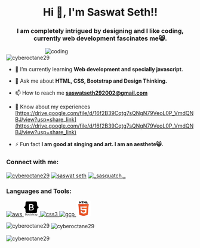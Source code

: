 <h1 align="center">Hi 👋, I'm Saswat Seth!!</h1>
<h3 align="center">I am completely intrigued by designing and I like coding, currently web development fascinates me😸.</h3>

<img align="right" alt="coding" width="400" src="https://camo.githubusercontent.com/cae12fddd9d6982901d82580bdf321d81fb299141098ca1c2d4891870827bf17/68747470733a2f2f6d69726f2e6d656469756d2e636f6d2f6d61782f313336302f302a37513379765349765f7430696f4a2d5a2e676966">

<p align="left"> <img src="https://komarev.com/ghpvc/?username=cyberoctane29&label=Profile%20views&color=0e75b6&style=flat" alt="cyberoctane29" /> </p>

- 🌱 I’m currently learning **Web development and specially javascript.**

- 💬 Ask me about **HTML, CSS, Bootstrap and Design Thinking.**

- 📫 How to reach me **saswatseth292002@gmail.com**

- 📄 Know about my experiences [https://drive.google.com/file/d/16f2B39Cqtg7sQNgN79VeoL0P_VmdQNBJ/view?usp=share_link](https://drive.google.com/file/d/16f2B39Cqtg7sQNgN79VeoL0P_VmdQNBJ/view?usp=share_link)

- ⚡ Fun fact **I am good at singing and art. I am an aesthete😺.**

<h3 align="left">Connect with me:</h3>
<p align="left">
<a href="https://twitter.com/cyberoctane29" target="blank"><img align="center" src="https://icongr.am/devicon/twitter-original.svg?size=128&color=currentColor" alt="cyberoctane29" height="30" width="40" /></a>
<a href="https://www.linkedin.com/in/saswat-seth-0a782223b/" target="blank"><img align="center" src="https://icongr.am/devicon/linkedin-original.svg?size=128&color=currentColor" alt="saswat seth" height="30" width="40" /></a>
<a href="https://instagram.com/_sasquatch._" target="blank"><img align="center" src="https://raw.githubusercontent.com/rahuldkjain/github-profile-readme-generator/master/src/images/icons/Social/instagram.svg" alt="_sasquatch._" height="30" width="40" /></a>
</p>

<h3 align="left">Languages and Tools:</h3>
<p align="left"> <a href="https://aws.amazon.com" target="_blank" rel="noreferrer"> <img src="https://icongr.am/devicon/amazonwebservices-original-wordmark.svg?size=128&color=currentColor" alt="aws" width="40" height="40"/> </a> <a href="https://getbootstrap.com" target="_blank" rel="noreferrer"> <img src="https://raw.githubusercontent.com/devicons/devicon/master/icons/bootstrap/bootstrap-plain-wordmark.svg" alt="bootstrap" width="40" height="40"/> </a> <a href="https://www.w3schools.com/css/" target="_blank" rel="noreferrer"> <img src="https://icongr.am/devicon/css3-original-wordmark.svg?size=128&color=currentColor" alt="css3" width="40" height="40"/> </a> <a href="https://cloud.google.com" target="_blank" rel="noreferrer"> <img src="https://icongr.am/devicon/html5-original-wordmark.svg?size=128&color=currentColor" alt="gcp" width="40" height="40"/> </a> <a href="https://www.w3.org/html/" target="_blank" rel="noreferrer"> <img src="https://raw.githubusercontent.com/devicons/devicon/master/icons/html5/html5-original-wordmark.svg" alt="html5" width="40" height="40"/> </a> </p>

<p><img align="left" src="https://github-readme-stats.vercel.app/api/top-langs?username=cyberoctane29&show_icons=true&locale=en&layout=compact" alt="cyberoctane29" /></p>

<p>&nbsp;<img align="center" src="https://github-readme-stats.vercel.app/api?username=cyberoctane29&show_icons=true&locale=en" alt="cyberoctane29" /></p>

<p><img align="center" src="https://github-readme-streak-stats.herokuapp.com/?user=cyberoctane29&" alt="cyberoctane29" /></p>
